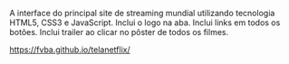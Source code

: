 A interface do principal site de streaming mundial utilizando tecnologia HTML5, CSS3 e JavaScript.
Inclui o logo na aba.
Inclui links em todos os botões.
Inclui trailer ao clicar no pôster de todos os filmes.

https://fvba.github.io/telanetflix/
